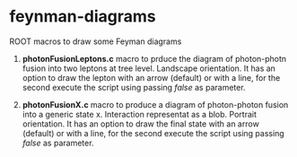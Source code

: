 # feynman-diagrams
ROOT macros to draw some Feyman diagrams

1. **photonFusionLeptons.c** macro to prduce the diagram of photon-photn fusion into two leptons at tree level. Landscape orientation. It has an option to draw the lepton with an arrow (default) or with a line, for the second execute the script using passing *false* as parameter.

2. **photonFusionX.c** macro to produce a diagram of photon-photon fusion into a generic state x. Interaction representat as a blob. Portrait orientation. It has an option to draw the final state with an arrow (default) or with a line, for the second execute the script using passing *false* as parameter.
